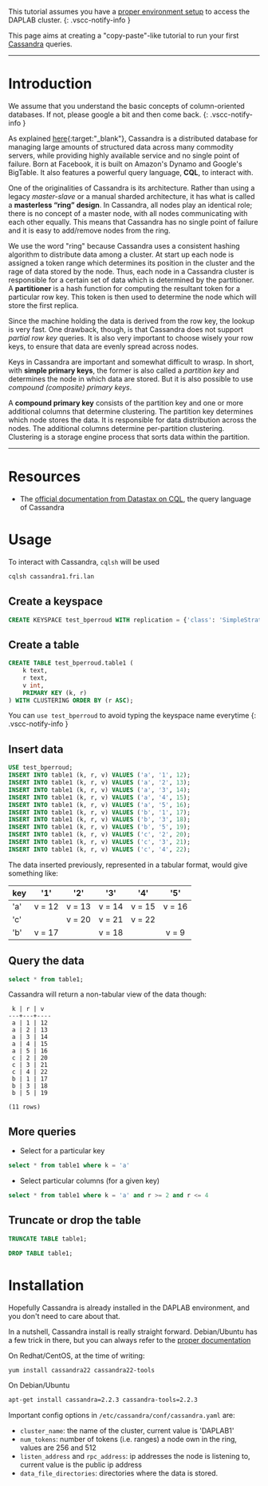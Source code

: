 
This tutorial assumes you have a [proper environment setup](getting_started.md)
to access the DAPLAB cluster.
{: .vscc-notify-info }

This page aims at creating a "copy-paste"-like tutorial to run your first
[Cassandra](https://cassandra.apache.org) queries.

--------------------------------------------------------------
# Introduction


We assume that you understand the basic concepts of column-oriented databases. If not, please google a bit and then come back.
{: .vscc-notify-info }

As explained [here](http://www.planetcassandra.org/what-is-apache-cassandra/){:target:"_blank"},
Cassandra is a distributed database for managing large amounts of structured data across many commodity servers, while providing highly available service and no single point of failure. Born at Facebook, it is built on Amazon's Dynamo and Google's BigTable.  It also features a powerful query language, __CQL__, to interact with.

One of the originalities of Cassandra is its architecture. Rather than using a legacy _master-slave_ or a manual sharded architecture,
it has what is called a __masterless “ring” design__.  In Cassandra, all nodes play an identical role; there is no concept of a master node, with all nodes communicating with each other equally. This means that Cassandra has no single point of failure and it is easy to add/remove nodes from the ring.

We use the word "ring" because Cassandra uses a consistent hashing algorithm to distribute data among a cluster.
At start up each node is assigned a token range which determines its position in the cluster and the rage of data stored by the node. Thus, each node in a Cassandra cluster is responsible for a certain set of data which is determined by the partitioner. A __partitioner__ is a hash function for computing the resultant token for a particular row key. This token is then used to determine the node which will store the first replica.  

Since the machine holding the data is derived from the row key, the lookup is very fast. One drawback, though, is that Cassandra does not support _partial row key_ queries. It is also very important to choose wisely your row keys, to ensure that data are evenly spread across nodes.

Keys in Cassandra are important and somewhat difficult to wrasp. In short, with __simple primary keys__, the former is also called a _partition key_ and determines the node in which data are stored. But it is also possible to use _compound (composite) primary keys_. 

A __compound primary key__ consists of the partition key and one or more additional columns that determine clustering. The partition key determines which node stores the data. It is responsible for data distribution across the nodes. The additional columns determine per-partition clustering. Clustering is a storage engine process that sorts data within the partition.


--------------------------------------------------------------

# Resources

* The [official documentation from Datastax on CQL](http://docs.datastax.com/en/cql/3.3/cql/cqlIntro.html),
  the query language of Cassandra

# Usage

To interact with Cassandra, `cqlsh` will be used

```bash
cqlsh cassandra1.fri.lan
```

## Create a keyspace

```sql
CREATE KEYSPACE test_bperroud WITH replication = {'class': 'SimpleStrategy', 'replication_factor': 2 } ;
```

## Create a table

```sql
CREATE TABLE test_bperroud.table1 (
    k text,
    r text,
    v int,
    PRIMARY KEY (k, r)
) WITH CLUSTERING ORDER BY (r ASC);
```

You can `use test_bperroud` to avoid typing the keyspace name everytime
{: .vscc-notify-info }


## Insert data

```sql
USE test_bperroud;
INSERT INTO table1 (k, r, v) VALUES ('a', '1', 12);
INSERT INTO table1 (k, r, v) VALUES ('a', '2', 13);
INSERT INTO table1 (k, r, v) VALUES ('a', '3', 14);
INSERT INTO table1 (k, r, v) VALUES ('a', '4', 15);
INSERT INTO table1 (k, r, v) VALUES ('a', '5', 16);
INSERT INTO table1 (k, r, v) VALUES ('b', '1', 17);
INSERT INTO table1 (k, r, v) VALUES ('b', '3', 18);
INSERT INTO table1 (k, r, v) VALUES ('b', '5', 19);
INSERT INTO table1 (k, r, v) VALUES ('c', '2', 20);
INSERT INTO table1 (k, r, v) VALUES ('c', '3', 21);
INSERT INTO table1 (k, r, v) VALUES ('c', '4', 22);
```

The data inserted previously, represented in a tabular format, would give something like:

| key |   '1'   |   '2'   |   '3'   |   '4'   |   '5'  |
| --- | :-----: | :-----: | :-----: | :-----: | :----: |
| 'a' | v = 12  | v = 13  | v = 14  | v = 15  | v = 16 |
| 'c' |         | v = 20  | v = 21  | v = 22  |        |
| 'b' | v = 17  |         | v = 18  |         | v = 9  |


## Query the data

```sql
select * from table1;
```

Cassandra will return a non-tabular view of the data though:

```
 k | r | v
---+---+----
 a | 1 | 12
 a | 2 | 13
 a | 3 | 14
 a | 4 | 15
 a | 5 | 16
 c | 2 | 20
 c | 3 | 21
 c | 4 | 22
 b | 1 | 17
 b | 3 | 18
 b | 5 | 19

(11 rows)
```

## More queries

* Select for a particular key

```sql
select * from table1 where k = 'a'
```

* Select particular columns (for a given key)

```sql
select * from table1 where k = 'a' and r >= 2 and r <= 4
```

## Truncate or drop the table

```sql
TRUNCATE TABLE table1;
```

```sql
DROP TABLE table1;
```

# Installation

Hopefully Cassandra is already installed in the DAPLAB environment, and you don't need to
care about that.

In a nutshell, Cassandra install is really straight forward. Debian/Ubuntu has a few trick
in there, but you can always refer to the
[proper documentation](http://docs.datastax.com/en/cassandra/2.0/cassandra/install/installDeb_t.html)

On Redhat/CentOS, at the time of writing:
```bash
yum install cassandra22 cassandra22-tools
```

On Debian/Ubuntu
```bash
apt-get install cassandra=2.2.3 cassandra-tools=2.2.3
```

Important config options in `/etc/cassandra/conf/cassandra.yaml` are:

- `cluster_name`: the name of the cluster, current value is 'DAPLAB1'
- `num_tokens`: number of tokens (i.e. ranges) a node own in the ring, values are 256 and 512
- `listen_address` and `rpc_address`: ip addresses the node is listening to,
   current value is the public ip address
- `data_file_directories`: directories where the data is stored.
